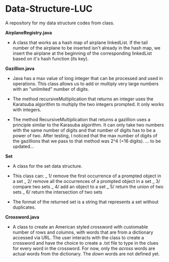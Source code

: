 # Data-Structure-LUC
A repository for my data structure codes from class.
<html>
<b> AirplaneRegistry.java </b>


- A class that works as a hash map of airplane linkedList. If the tail number of the airplane to be inserted isn't already in the hash map, we insert the airplane at the beginning of the corresponding linkedList based on it's hash function (its key).







<b> Gazillion.java </b>

- Java has a max value of long integer that can be processed and used in operations. This class allows us to add or multiply very large numbers with an "unlimited" number of digits.


- The method recursiveMultiplication that returns an integer uses the Karatsuba algorithm to multiply the two integers prompted. It only works with integers.


- The method RecursiveMultiplication that returns a gazillion uses a principle similar to the Karasuba algorithm. It can only take two numbers with the same number of digits and that number of digits has to be a power of two. After testing, I noticed that the max number of digits of the gazillions that we pass to that method was 2^4 (=16 digits). ... to be updated... 


<b>Set</b>

- A class for the set data structure.

- This class can:
_ 1/ remove the first occurrence of a prompted object in a set
_ 2/ remove all the occurrences of a prompted object in a set
_ 3/ compare two sets
_ 4/ add an object to a set
_ 5/ return the union of two sets
_ 6/ return the intersection of two sets

- The format of the returned set is a string that represents a set without duplicates.


<b>Crossword.java</b>

- A class to create an American styled crossword with customable number of rows and columns, with words that are from a dictionary accessed via URL. The user interacts with the class to create a crossword and have the choice to create a .txt file to type in the clues for every word in the crossword. For now, only the <i>across</i> words are actual words from the dictionary. The <i>down</i> words are not defined yet.
</html>





